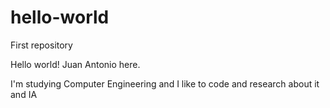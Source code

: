 # hello-world
First repository

Hello world! Juan Antonio here.

I'm studying Computer Engineering and I like to code and research about it and IA
